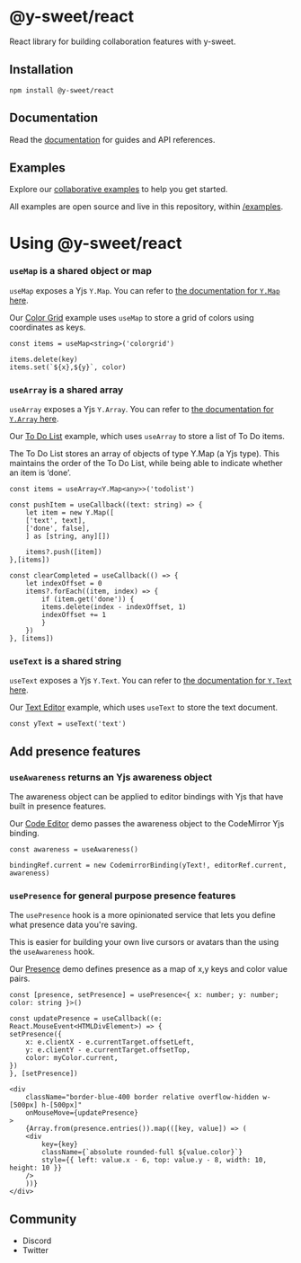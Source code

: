 # @y-sweet/react

React library for building collaboration features with y-sweet.

## Installation
```
npm install @y-sweet/react
```

## Documentation
Read the [documentation](https://www.y-sweet.dev/) for guides and API references.

## Examples
Explore our [collaborative examples](https://github.com/drifting-in-space/y-sweet) to help you get started.

All examples are open source and live in this repository, within [/examples](https://github.com/drifting-in-space/y-sweet/tree/main/examples).

# Using @y-sweet/react

### `useMap` is a shared object or map

`useMap` exposes a Yjs `Y.Map`. You can refer to [the documentation for `Y.Map` here](https://docs.yjs.dev/api/shared-types/y.map).

Our [Color Grid](/demos/color-grid) example uses `useMap` to store a grid of colors using coordinates as keys.

``` tsx filename="ColorGrid.tsx"
const items = useMap<string>('colorgrid')

items.delete(key)
items.set(`${x},${y}`, color)
```

### `useArray` is a shared array

`useArray` exposes a Yjs `Y.Array`. You can refer to [the documentation for `Y.Array` here](https://docs.yjs.dev/api/shared-types/y.array).

Our [To Do List](/demos/to-do-list) example, which uses `useArray` to store a list of To Do items.

The To Do List stores an array of objects of type Y.Map (a Yjs type). This maintains the order of the To Do List, while being able to indicate whether an item is ‘done’.

``` tsx filename="ToDoList.tsx"
const items = useArray<Y.Map<any>>('todolist')

const pushItem = useCallback((text: string) => {
    let item = new Y.Map([
    ['text', text],
    ['done', false],
    ] as [string, any][])

    items?.push([item])
},[items])

const clearCompleted = useCallback(() => {
    let indexOffset = 0
    items?.forEach((item, index) => {
        if (item.get('done')) {
        items.delete(index - indexOffset, 1)
        indexOffset += 1
        }
    })
}, [items])
```

### `useText` is a shared string

`useText` exposes a Yjs `Y.Text`. You can refer to [the documentation for `Y.Text` here](https://docs.yjs.dev/api/shared-types/y.text).

Our [Text Editor](/demos/text-editor) example, which uses `useText` to store the text document.

```tsx TextEditor.tsx
const yText = useText('text')
```

## Add presence features

### `useAwareness` returns an Yjs awareness object

The awareness object can be applied to editor bindings with Yjs that have built in presence features.

Our [Code Editor](/demos/code-editor) demo passes the awareness object to the CodeMirror Yjs binding.

```tsx CodeEditor.tsx
const awareness = useAwareness()

bindingRef.current = new CodemirrorBinding(yText!, editorRef.current, awareness)
```

### `usePresence` for general purpose presence features

The `usePresence` hook is a more opinionated service that lets you define what presence data you're saving.

This is easier for building your own live cursors or avatars than the using the `useAwareness` hook.

Our [Presence](/demos/presence) demo defines presence as a map of x,y keys and color value pairs.

```tsx Presence.tsx
const [presence, setPresence] = usePresence<{ x: number; y: number; color: string }>()

const updatePresence = useCallback((e: React.MouseEvent<HTMLDivElement>) => {
setPresence({
    x: e.clientX - e.currentTarget.offsetLeft,
    y: e.clientY - e.currentTarget.offsetTop,
    color: myColor.current,
})
}, [setPresence])

<div
    className="border-blue-400 border relative overflow-hidden w-[500px] h-[500px]"
    onMouseMove={updatePresence}
>
    {Array.from(presence.entries()).map(([key, value]) => (
    <div
        key={key}
        className={`absolute rounded-full ${value.color}`}
        style={{ left: value.x - 6, top: value.y - 8, width: 10, height: 10 }}
    />
    ))}
</div>
```

## Community
- Discord
- Twitter
